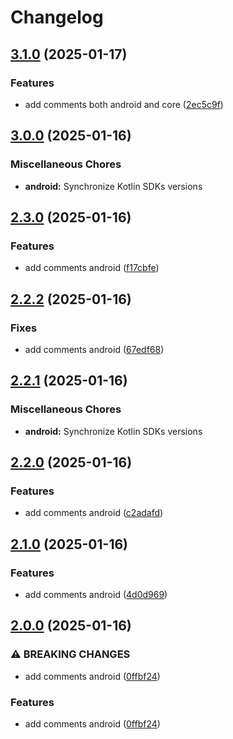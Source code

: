 # Changelog

## [3.1.0](https://github.com/1abhishekpandey/android-kotlin-2/compare/v3.0.0...v3.1.0) (2025-01-17)

### Features

* add comments both android and core ([2ec5c9f](https://github.com/1abhishekpandey/android-kotlin-2/commit/2ec5c9f))


## [3.0.0](https://github.com/1abhishekpandey/android-kotlin-2/compare/v2.3.0...v3.0.0) (2025-01-16)

### Miscellaneous Chores

- **android:** Synchronize Kotlin SDKs versions

## [2.3.0](https://github.com/1abhishekpandey/android-kotlin-2/compare/v2.2.2...v2.3.0) (2025-01-16)

### Features

- add comments android ([f17cbfe](https://github.com/1abhishekpandey/android-kotlin-2/commit/f17cbfe))

## [2.2.2](https://github.com/1abhishekpandey/android-kotlin-2/compare/v2.2.1...v2.2.2) (2025-01-16)

### Fixes

- add comments android ([67edf68](https://github.com/1abhishekpandey/android-kotlin-2/commit/67edf68))

## [2.2.1](https://github.com/1abhishekpandey/android-kotlin-2/compare/v2.2.0...v2.2.1) (2025-01-16)

### Miscellaneous Chores

- **android:** Synchronize Kotlin SDKs versions

## [2.2.0](https://github.com/1abhishekpandey/android-kotlin-2/compare/v2.1.0...v2.2.0) (2025-01-16)

### Features

- add comments android ([c2adafd](https://github.com/1abhishekpandey/android-kotlin-2/commit/c2adafd))

## [2.1.0](https://github.com/1abhishekpandey/android-kotlin-2/compare/v2.0.0...v2.1.0) (2025-01-16)

### Features

- add comments android ([4d0d969](https://github.com/1abhishekpandey/android-kotlin-2/commit/4d0d969))

## [2.0.0](https://github.com/1abhishekpandey/android-kotlin-2/compare/v1.0.0...v2.0.0) (2025-01-16)

### ⚠ BREAKING CHANGES

- add comments android ([0ffbf24](https://github.com/1abhishekpandey/android-kotlin-2/commit/0ffbf24))

### Features

- add comments android ([0ffbf24](https://github.com/1abhishekpandey/android-kotlin-2/commit/0ffbf24))
